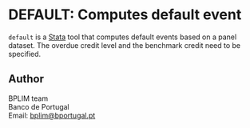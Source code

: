 # DEFAULT:  Computes default event

`default` is a [Stata](http://www.stata.com/) tool that computes default events based on a panel dataset. The overdue credit level and the benchmark credit need to be
specified.

## Author

BPLIM team
<br>Banco de Portugal
<br>Email: bplim@bportugal.pt
